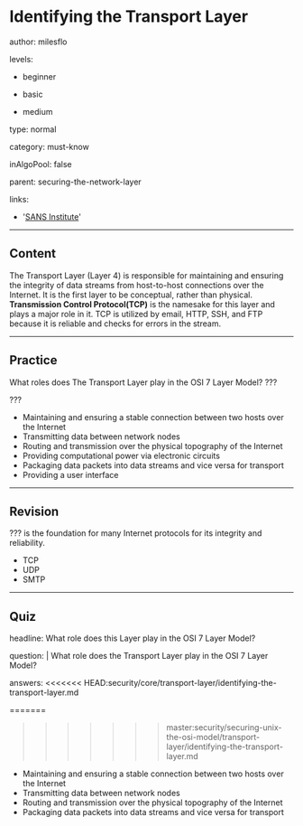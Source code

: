 # Identifying the Transport Layer
author: milesflo

levels:

  - beginner

  - basic

  - medium

type: normal

category: must-know

inAlgoPool: false

parent: securing-the-network-layer

links:

  - '[SANS Institute](https://www.sans.org/reading-room/whitepapers/protocols/applying-osi-layer-network-model-information-security-1309)'

---
## Content

The Transport Layer (Layer 4) is responsible for maintaining and ensuring the integrity of data streams from host-to-host connections over the Internet. It is the first layer to be conceptual, rather than physical. **Transmission Control Protocol(TCP)** is the namesake for this layer and plays a major role in it. TCP is utilized by email, HTTP, SSH, and FTP because it is reliable and checks for errors in the stream.

---
## Practice

What roles does The Transport Layer play in the OSI 7 Layer Model?
???

???

* Maintaining and ensuring a stable connection between two hosts over the Internet
* Transmitting data between network nodes
* Routing and transmission over the physical topography of the Internet
* Providing computational power via electronic circuits
* Packaging data packets into data streams and vice versa for transport
* Providing a user interface

---
## Revision

??? is the foundation for many Internet protocols for its integrity and reliability.

* TCP
* UDP
* SMTP

---
## Quiz

headline: What role does this Layer play in the OSI 7 Layer Model?

question: |
  What role does the Transport Layer play in the OSI 7 Layer Model?

answers:
<<<<<<< HEAD:security/core/transport-layer/identifying-the-transport-layer.md

=======
>>>>>>> master:security/securing-unix-the-osi-model/transport-layer/identifying-the-transport-layer.md
  - Maintaining and ensuring a stable connection between two hosts over the Internet
  - Transmitting data between network nodes
  - Routing and transmission over the physical topography of the Internet
  - Packaging data packets into data streams and vice versa for transport
